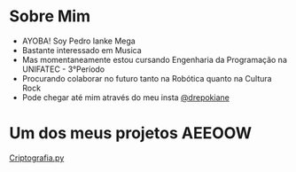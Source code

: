 # Sobre Mim

- AYOBA! Soy Pedro Ianke Mega
- Bastante interessado em Musica
- Mas momentaneamente estou cursando Engenharia da Programação na UNIFATEC - 3°Período
- Procurando colaborar no futuro tanto na Robótica quanto na Cultura Rock
- Pode chegar até mim através do meu insta <a href="https://www.instagram.com/drepokiane/">@drepokiane</a>

# Um dos meus projetos AEEOOW

<a href="https://github.com/Kiane64/Projetos">Criptografia.py</a>
